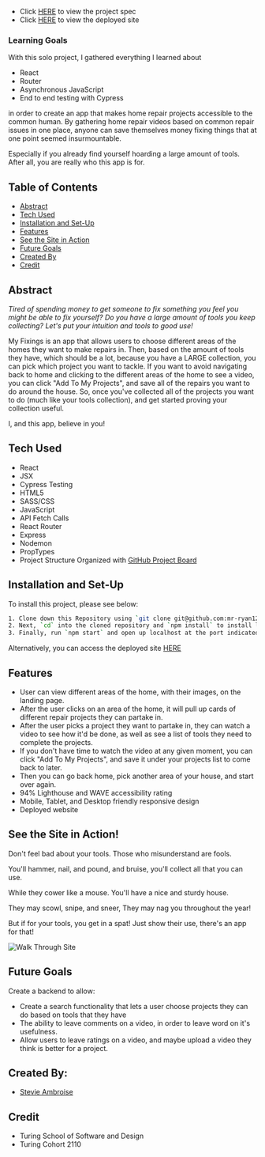 - Click [HERE](https://frontend.turing.edu/projects/module-3/showcase.html) to view the project spec
- Click [HERE](https://polar-spire-35161.herokuapp.com/) to view the deployed site

### Learning Goals
With this solo project, I gathered everything I learned about
- React
- Router
- Asynchronous JavaScript
- End to end testing with Cypress

in order to create an app that makes home repair projects accessible to the common human. By gathering home repair videos based on common repair issues in one place, anyone can save themselves money fixing things that at one point seemed insurmountable.

Especially if you already find yourself hoarding a large amount of tools. 
After all, you are really who this app is for.


## Table of Contents
- [Abstract](#abstract)
- [Tech Used](#tech-used)
- [Installation and Set-Up](#installation-and-set-up)
- [Features](#features)
- [See the Site in Action](#see-the-site-in-action)
- [Future Goals](#future-goals)
- [Created By](#created-by)
- [Credit](#credit)

## Abstract

*Tired of spending money to get someone to fix something you feel you might be able to fix yourself? Do you have a large amount of tools you keep collecting?
Let's put your intuition and tools to good use!*

My Fixings is an app that allows users to choose different areas of the homes they want to make repairs in. Then, based on the amount of tools they have, which should be a lot, because you have a LARGE collection, you can pick which project you want to tackle. If you want to avoid navigating back to home and clicking to the different areas of the home to see a video, you can click "Add To My Projects", and save all of the repairs you want to do around the house. So, once you've collected all of the projects you want to do (much like your tools collection), and get started proving your collection useful. 

I, and this app, believe in you!


## Tech Used

- React 
- JSX
- Cypress Testing
- HTML5
- SASS/CSS
- JavaScript
- API Fetch Calls
- React Router
- Express
- Nodemon
- PropTypes
- Project Structure Organized with [GitHub Project Board](https://github.com/StevieAmb/my-fix/projects/1)

## Installation and Set-Up

To install this project, please see below:

```bash
1. Clone down this Repository using `git clone git@github.com:mr-ryan12/art-from-the-heart.git`
2. Next, `cd` into the cloned repository and `npm install` to install library dependencies
3. Finally, run `npm start` and open up localhost at the port indicated to view the webpage (http://localhost:3000/)
```
Alternatively, you can access the deployed site [HERE](https://polar-spire-35161.herokuapp.com/)
    
## Features

- User can view different areas of the home, with their images, on the landing page.
- After the user clicks on an area of the home, it will pull up cards of different repair projects they can partake in. 
- After the user picks a project they want to partake in, they can watch a video to see how it'd be done, as well as see a list of tools they need
to complete the projects.
- If you don't have time to watch the video at any given moment, you can click "Add To My Projects", and save it under your projects list to come back to later. 
- Then you can go back home, pick another area of your house, and start over again.
- 94% Lighthouse and WAVE accessibility rating
- Mobile, Tablet, and Desktop friendly responsive design
- Deployed website


## See the Site in Action! 

Don't feel bad about your tools.
Those who misunderstand are fools.

You'll hammer, nail, and pound, and bruise,
you'll collect all that you can use.

While they cower like a mouse.
You'll have a nice and sturdy house.

They may scowl, snipe, and sneer,
They may nag you throughout the year!

But if for your tools, you get in a spat!
Just show their use, there's an app for that!

![Walk Through Site](https://media.giphy.com/media/g2TawNp8uEQ7LIijbo/giphy.gif)


## Future Goals

Create a backend to allow:
- Create a search functionality that lets a user choose projects they can do based on tools that they have
- The ability to leave comments on a video, in order to leave word on it's usefulness.
- Allow users to leave ratings on a video, and maybe upload a video they think is better for a project.

## Created By:
- [Stevie Ambroise](https://github.com/StevieAmb)


## Credit
- Turing School of Software and Design
- Turing Cohort 2110 





